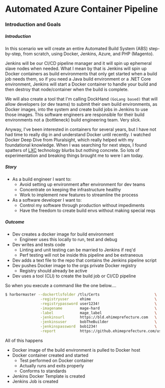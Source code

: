# Automated Azure Container Pipeline

### Introduction and Goals

##### Introduction

In this scenario we will create an entire Automated Build System (ABS) step-by-step, from scratch, using Docker, Jenkins, Azure, and PHP (Magento).

Jenkins will be our CI/CD pipeline manager and it will spin up ephemeral slave nodes when needed. What I mean by that is Jenkins will spin up Docker containers as build environments that only get started when a build job needs them, so if you need a Java build environment or a .NET Core environment, Jenkins will start a Docker container to handle your build and then destroy that node/container when the build is complete.

We will also create a tool that I'm calling DockHand `(GoLang based)` that will allow developers (or dev teams) to submit their own build environments, as Docker images, into the system and create build jobs in Jenkins to use those images. This software engineers are responsible for their build environments not a (bottleneck) build engineering team. Very slick.

Anyway, I've been interested in containers for several years, but I have not had time to really dig in and understand Docker until recently. I watched Docker Deep Dive from Pluralsight, which really helped with my foundational knowledge. When I was searching for next steps, I found spatters of [LXC](https://en.wikipedia.org/wiki/LXC) technology blurbs but nothing concrete. So lots of experimentation and breaking things brought me to were I am today.


##### Story

  - As a build engineer I want to:
      - Avoid setting up environment after environment for dev teams
      - Concentrate on keeping the infrastructure healthy
      - Work to implement new features to streamline the process
  - As a software developer I want to:
      - Control my software through production without impediments
      - Have the freedom to create build envs without making special reqs


##### Outcome

  -  Dev creates a docker image for build environment
      - Engineer uses this locally to run, test and debug
  - Dev writes and tests code
      - Linting and unit testing can be married to Jenkins if req'd
      - Perf testing will not be inside this pipeline and be extraneous
  - Dev adds a text file to the repo that contains the Jenkins pipeline script
  - Dev pushes Docker image to the orgs private Docker registry
      - Registry should already be active
  - Dev uses a tool (CLI) to create the build job or CI/CD pipeline


So when you execute a command like the one below....

```bash
$ harbormaster --dockertlsfolder /tls/Certs                         \
                -registryuser     ehime                             \
                -registrypassword user1234!                         \
                -imagename        mage-hard                         \
                -label            mage_label                        \
                -jenkinsurl       https://bld.ehimeprefecture.com   \
                -jenkinsuser      bobTheBuilder                     \
                -jenkinspassword  bob1234!                          \
                -report           https://github.ehimeprefecture.com/user/mage-hard.git
```

All of this happens

  - Docker image of the build environment is pulled to Docker host
  - Docker container created and started
      - Test performed on Docker container
      - Actually runs and exits properly
      - Conforms to standards
  - Jenkins Docker Template is created
  - Jenkins Job is created
